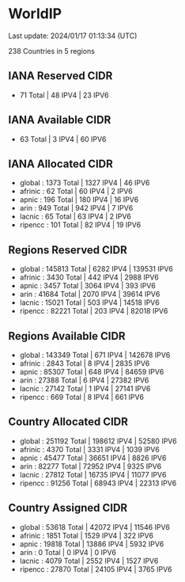 # WorldIP

Last update: 2024/01/17 01:13:34 (UTC)

238 Countries in 5 regions

## IANA Reserved CIDR

- 71 Total | 48 IPV4 | 23 IPV6

## IANA Available CIDR

- 63 Total | 3 IPV4 | 60 IPV6

## IANA Allocated CIDR

- global : 1373 Total | 1327 IPV4 | 46 IPV6
- afrinic : 62 Total | 60 IPV4 | 2 IPV6
- apnic : 196 Total | 180 IPV4 | 16 IPV6
- arin : 949 Total | 942 IPV4 | 7 IPV6
- lacnic : 65 Total | 63 IPV4 | 2 IPV6
- ripencc : 101 Total | 82 IPV4 | 19 IPV6

## Regions Reserved CIDR

- global : 145813 Total | 6282 IPV4 | 139531 IPV6
- afrinic : 3430 Total | 442 IPV4 | 2988 IPV6
- apnic : 3457 Total | 3064 IPV4 | 393 IPV6
- arin : 41684 Total | 2070 IPV4 | 39614 IPV6
- lacnic : 15021 Total | 503 IPV4 | 14518 IPV6
- ripencc : 82221 Total | 203 IPV4 | 82018 IPV6

## Regions Available CIDR

- global : 143349 Total | 671 IPV4 | 142678 IPV6
- afrinic : 2843 Total | 8 IPV4 | 2835 IPV6
- apnic : 85307 Total | 648 IPV4 | 84659 IPV6
- arin : 27388 Total | 6 IPV4 | 27382 IPV6
- lacnic : 27142 Total | 1 IPV4 | 27141 IPV6
- ripencc : 669 Total | 8 IPV4 | 661 IPV6

## Country Allocated CIDR

- global : 251192 Total | 198612 IPV4 | 52580 IPV6
- afrinic : 4370 Total | 3331 IPV4 | 1039 IPV6
- apnic : 45477 Total | 36651 IPV4 | 8826 IPV6
- arin : 82277 Total | 72952 IPV4 | 9325 IPV6
- lacnic : 27812 Total | 16735 IPV4 | 11077 IPV6
- ripencc : 91256 Total | 68943 IPV4 | 22313 IPV6

## Country Assigned CIDR

- global : 53618 Total | 42072 IPV4 | 11546 IPV6
- afrinic : 1851 Total | 1529 IPV4 | 322 IPV6
- apnic : 19818 Total | 13886 IPV4 | 5932 IPV6
- arin : 0 Total | 0 IPV4 | 0 IPV6
- lacnic : 4079 Total | 2552 IPV4 | 1527 IPV6
- ripencc : 27870 Total | 24105 IPV4 | 3765 IPV6
